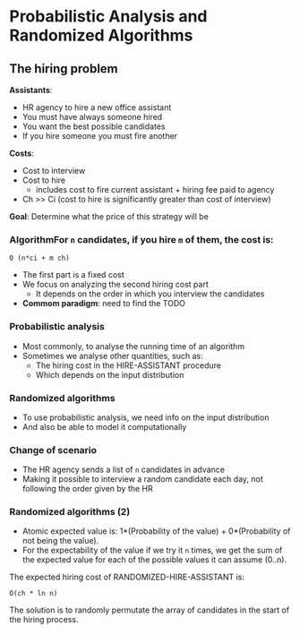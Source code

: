 # Probabilistic Analysis and Randomized Algorithms

## The hiring problem

**Assistants**:
- HR agency to hire a new office assistant
- You must have always someone hired
- You want the best possible candidates
- If you hire someone you must fire another

**Costs**:
- Cost to interview
- Cost to hire
  - includes cost to fire current assistant + hiring fee paid to agency
- Ch >> Ci (cost to hire is significantly greater than cost of interview)

**Goal**:
Determine what the price of this strategy will be

### AlgorithmFor `n` candidates, if you hire `m` of them, the cost is:

```
O (n*ci + m ch)
```

- The first part is a fixed cost
- We focus on analyzing the second hiring cost part
  - It depends on the order in which you interview the candidates
- **Commom paradigm**: need to find the TODO

### Probabilistic analysis

- Most commonly, to analyse the running time of an algorithm
- Sometimes we analyse other quantities, such as:
  - The hiring cost in the HIRE-ASSISTANT procedure
  - Which depends on the input distribution

### Randomized algorithms

- To use probabilistic analysis, we need info on the input distribution
- And also be able to model it computationally

### Change of scenario

- The HR agency sends a list of `n` candidates in advance
- Making it possible to interview a random candidate each day, not following the order given by the HR

### Randomized algorithms (2)

- Atomic expected value is: 1*(Probability of the value) + 0*(Probability of not being the value).
- For the expectability of the value if we try it `n` times, we get the sum of the expected value for each of the possible values it can assume (0..n).

The expected hiring cost of RANDOMIZED-HIRE-ASSISTANT is:
```
O(ch * ln n)
```

The solution is to randomly permutate the array of candidates in the start of the hiring process.
